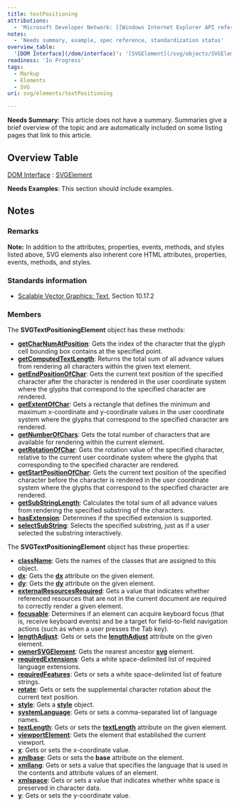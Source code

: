 ```yaml
---
title: textPositioning
attributions:
  - 'Microsoft Developer Network: [[Windows Internet Explorer API reference](http://msdn.microsoft.com/en-us/library/ie/hh828809%28v=vs.85%29.aspx) Article]'
notes:
  - 'Needs summary, example, spec reference, standardization status'
overview_table:
  '[DOM Interface](/dom/interface)': '[SVGElement](/svg/objects/SVGElement)'
readiness: 'In Progress'
tags:
  - Markup
  - Elements
  - SVG
uri: svg/elements/textPositioning

---
```

**Needs Summary**: This article does not have a summary. Summaries give a brief overview of the topic and are automatically included on some listing pages that link to this article.

## Overview Table

[DOM Interface](/dom/interface)
:   [SVGElement](/svg/objects/SVGElement)

**Needs Examples**: This section should include examples.

## Notes

### Remarks

**Note:** In addition to the attributes, properties, events, methods, and styles listed above, SVG elements also inherent core HTML attributes, properties, events, methods, and styles.

### Standards information

-   [Scalable Vector Graphics: Text](http://go.microsoft.com/fwlink/p/?linkid=199818), Section 10.17.2

### Members

The **SVGTextPositioningElement** object has these methods:

-   [**getCharNumAtPosition**](/svg/methods/getCharNumAtPosition): Gets the index of the character that the glyph cell bounding box contains at the specified point.
-   [**getComputedTextLength**](/svg/methods/getComputedTextLength): Returns the total sum of all advance values from rendering all characters within the given text element.
-   [**getEndPositionOfChar**](/svg/methods/getEndPositionOfChar): Gets the current text position of the specified character after the character is rendered in the user coordinate system where the glyphs that correspond to the specified character are rendered.
-   [**getExtentOfChar**](/svg/methods/getExtentOfChar): Gets a rectangle that defines the minimum and maximum x-coordinate and y-coordinate values in the user coordinate system where the glyphs that correspond to the specified character are rendered.
-   [**getNumberOfChars**](/svg/methods/getNumberOfChars): Gets the total number of characters that are available for rendering within the current element.
-   [**getRotationOfChar**](/svg/methods/getRotationOfChar): Gets the rotation value of the specified character, relative to the current user coordinate system where the glyphs that corresponding to the specified character are rendered.
-   [**getStartPositionOfChar**](/svg/methods/getStartPositionOfChar): Gets the current text position of the specified character before the character is rendered in the user coordinate system where the glyphs that correspond to the specified character are rendered.
-   [**getSubStringLength**](/svg/methods/getSubStringLength): Calculates the total sum of all advance values from rendering the specified substring of the characters.
-   [**hasExtension**](/svg/methods/hasExtension): Determines if the specified extension is supported.
-   [**selectSubString**](/svg/methods/selectSubString): Selects the specified substring, just as if a user selected the substring interactively.

The **SVGTextPositioningElement** object has these properties:

-   [**className**](/svg/properties/className): Gets the names of the classes that are assigned to this object.
-   [**dx**](/svg/properties/dx): Gets the [**dx**](/svg/properties/dx) attribute on the given element.
-   [**dy**](/svg/properties/dy): Gets the [**dy**](/svg/properties/dy) attribute on the given element.
-   [**externalResourcesRequired**](/svg/properties/externalResourcesRequired): Gets a value that indicates whether referenced resources that are not in the current document are required to correctly render a given element.
-   [**focusable**](/svg/properties/focusable): Determines if an element can acquire keyboard focus (that is, receive keyboard events) and be a target for field-to-field navigation actions (such as when a user presses the Tab key).
-   [**lengthAdjust**](/svg/properties/lengthAdjust): Gets or sets the [**lengthAdjust**](/svg/properties/lengthAdjust) attribute on the given element.
-   [**ownerSVGElement**](/svg/properties/ownerSVGElement): Gets the nearest ancestor [**svg**](/svg/objects/SVGElement) element.
-   [**requiredExtensions**](/svg/properties/requiredExtensions): Gets a white space-delimited list of required language extensions.
-   [**requiredFeatures**](/svg/properties/requiredFeatures): Gets or sets a white space-delimited list of feature strings.
-   [**rotate**](/svg/properties/rotate): Gets or sets the supplemental character rotation about the current text position.
-   [**style**](/svg/properties/style): Gets a [**style**](/css/cssom/style) object.
-   [**systemLanguage**](/svg/properties/systemLanguage): Gets or sets a comma-separated list of language names.
-   [**textLength**](/svg/properties/textLength): Gets or sets the [**textLength**](/svg/properties/textLength) attribute on the given element.
-   [**viewportElement**](/svg/properties/viewportElement): Gets the element that established the current viewport.
-   [**x**](/svg/properties/x): Gets or sets the x-coordinate value.
-   [**xmlbase**](/svg/properties/xmlbase): Gets or sets the **base** attribute on the element.
-   [**xmllang**](/svg/properties/xmllang): Gets or sets a value that specifies the language that is used in the contents and attribute values of an element.
-   [**xmlspace**](/svg/properties/xmlspace): Gets or sets a value that indicates whether white space is preserved in character data.
-   [**y**](/svg/properties/y): Gets or sets the y-coordinate value.
